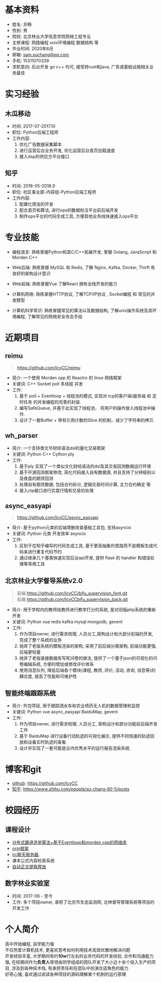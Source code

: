 # 基本资料

* 姓名: 苏畅
* 性别: 男
* 院校: 北京林业大学信息学院网络工程专业
* 主修课程: 网路编程 unix环境编程 数据结构 等
* 毕业时间: 2020年6月
* 邮箱: sam.suchang@qq.com
* 手机: 15311070339
* 求职意向: 后台开发 go c++ 均可, 接受转rust和java, 广告或基础设施相关业务最佳

# 实习经验

## 木瓜移动 

* 时间: 2017-07-2017.10
* 职位: Python后端工程师
* 工作内容: 
    1.  优化广告数据采集脚本 
    2.  进行运营后台业务开发, 优化运营后台首页加载速度
    3.  接入dsp的供应方平台接口

## 知乎

* 时间: 2018-05-2018.9
* 职位: 社区事业部-内容组-Python后端工程师
* 工作内容:
    1. 配置化爬虫的开发
    2. 配合首页和算法, 进行ops的数据标注平台前后端开发
    3. 制作ops平台的代码生成工具, 方便其他业务线快速接入ops平台


# 专业技能

* 编程语言: 熟练掌握Python和其C/C++拓展开发, 掌握 Golang, JavaScript 和 Morden C++ 

* Web后端: 熟练掌握 MySQL 和 Redis,
          了解 Nginx, Kafka,  Docker, Thirft
          有良好的架构设计意识
* Web前端: 熟练掌握Vue 了解React 拥有全栈开发的能力
* 计算机网络: 熟练掌握HTTP协议, 了解TCP/IP协议 , Socket编程 和 常见的并发模型 
* 计算机科学常识: 熟练掌握常见的算法以及数据结构,
了解unix操作系统及其环境编程, 
了解常见的网络安全攻击手段

            
# 近期项目

## reimu

> https://github.com/IcyCC/reimu

* 简介: 一个使用 Morden cpp 的 Reactro 的 linux 网络框架
* 关键词: C++ Socket poll 多线程 并发
* 工作:  
    1. 基于 poll + Eventloop + 线程池的模式, 实现对 tcp的客户端\服务端 和 定时任务 的并发编程的完善的封装.
    2. 编写SafeQueue, 并基于此实现了线程池， 将用户的操作放入线程池中操作.
    3. 设计了一套Buffer + 带有引用计数的Slice 的机制，减少了字符串的拷贝.

## wh_parser

* 简介: 一个支持类文华财经语法dsl的量化交易框架
* 关键词: Python C++ Cython ply 
* 工作: 
    1. 基于ply 实现了一个类似文化财经语法的dsl及其交易回测数据运行环境
    2. 基于开源回测框架修改, 简化代码接入自有数据源, 并且支持了分钟级别以及夜盘的期货回测
    3. 处理自有期货数据, 包括合约拆分, 逻辑交易时间计算, 主力合约确定 等
    4. 接入ctp接口进行实盘行情和交易的处理

## async_easyapi

> https://github.com/IcyCC/async_easyapi

* 简介: 基于python元类的后端增删改查基础工具包, 支持asyncio
* 关键词: Python 元类 开发效率 asyncio
* 工作:  
    1. 区别于在知乎编写的代码生成工具, 基于更高抽象的思路而不是模板生成代码来进行重复代码节约
    2. 通过继承几个基类快速实现后台api开发, 提供 flask 的 handler 和错误处理等常用工具

## 北京林业大学督导系统v2.0

> 前端 https://github.com/IcyCC/bjfu_supervision_font.git  
 > 后端 https://github.com/IcyCCbjfu_supervision_back.git

* 简介: 用于学校内的教师给教师进行教学打分的系统, 是对旧版php系统的重新开发
* 关键词: Python vue redis kafka mysql mongodb, gevent
*  工作: 
    1. 作为项目owner, 进行需求梳理, 人员分工,架构设计和大部分前端的开发, 完成了整个系统的业务
    2. 抛弃了老版系统的模板渲染的架构, 采用了前后端分离架构, 前端功能更强, 后端更轻量
    3. 抛弃了老版直接数据库写死问卷的做法, 提供了一个基于json的可视化的问卷编辑系统, 方便的增加或修改评价体系
    4. 使用消息队列, 降低后端各个模块(课程, 教师, 评价, 活动, 咨询, 消息等)的耦合度, 提高了性能和可维护性

## 智能终端跟踪系统

* 简介: 外包项目, 用于跟踪洒水车和农业喷药无人机的数据管理和监控
* 关键词: Python vue async_easyapi  BaiduMap, gevent
* 工作: 
    1. 作为项目owner, 进行需求梳理, 人员分工, 架构设计和部分功能前后端开发工作
    2. 基于 BaiduMap 进行设备行动轨迹的可视化展示, 提供不同倍速的轨迹回放和设备实时轨迹的查看
    3. 设计并实现了一套可能是业内优秀水平的运行报告渲染系统.

# 博客和git

* [github](https://github.com/IcyCC):  https://github.com/IcyCC
* [知乎](https://www.zhihu.com/people/su-chang-60-5/posts): https://www.zhihu.com/people/su-chang-60-5/posts 

# 校园经历

## 课程设计

* [分布式霸道选举算法+基于Eventloop和morden cpp的网络库](https://github.com/IcyCC/bully_algo)
* [orm框架](https://github.com/IcyCC/db_hw.git)  
* [irc聊天服务器](https://github.com/IcyCC/easy_irc.git), 
* 课本公式内容检索系统
* [自动正文提取爬虫](https://github.com/IcyCC/unix_spiders)

## 数字林业实验室

* 时间: 2017-06 - 至今
* 工作: 多个项目owner, 承担了北京市生态监测网, 北林督导管理系统等项目的开发工作

# 个人简介

高中开始编程, 自学能力强  
不仅热爱计算机技术, 更喜欢思考如何利用技术高效优雅地解决问题  
开发经验丰富, 大学期间有约**10w**行左右的业务代码的开发经验, 合作和沟通能力强, 在校期间作为**负责人**带领由同学组成的团队开发了大小近十余个投入生产的项目, 涉及到各种技术栈,  有承担责任和在团队中扮演合适角色的能力  
好奇心强, 喜欢通过阅读各种项目的源码理解某个机制的运行原理 